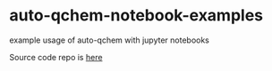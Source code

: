 # auto-qchem-notebook-examples
example usage of auto-qchem with jupyter notebooks 

Source code repo is [here](https://github.com/doyle-lab-ucla/auto-qchem)
